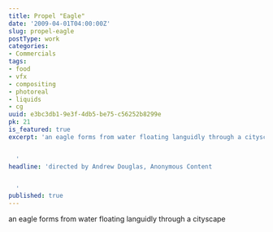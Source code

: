 ```yaml
---
title: Propel "Eagle"
date: '2009-04-01T04:00:00Z'
slug: propel-eagle
postType: work
categories:
- Commercials
tags:
- food
- vfx
- compositing
- photoreal
- liquids
- cg
uuid: e3bc3db1-9e3f-4db5-be75-c56252b8299e
pk: 21
is_featured: true
excerpt: 'an eagle forms from water floating languidly through a cityscape


  '
headline: 'directed by Andrew Douglas, Anonymous Content


  '
published: true
---
```

an eagle forms from water floating languidly through a cityscape


